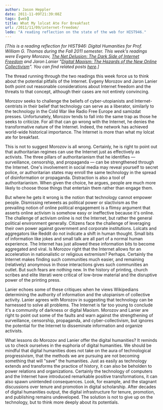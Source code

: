 ```yaml
---
author: Jason Heppler
date: 2011-11-09T21:39:08Z
tags: [web]
title: What My lolcat Ate For Breakfast
url: /2011/11/09/internet-freedom/
lede: "A reading reflection on the state of the web for HIST946."
---
```


*[This is a reading reflection for HIST946: Digital Humanities for Prof. William G. Thomas during the Fall 2011 semester. This week's readings were Evgeny Morozov, *[The Net Delusion: The Dark Side of Internet Freedom](http://www.amazon.com/Net-Delusion-Dark-Internet-Freedom/dp/1586488740)* and Jaron Lanier "[Digital Maoism: The Hazards of the New Online Collectivism](http://edge.org/3rd_culture/lanier06/lanier06_index.html)". You can find related posts [here](http://jasonheppler.org/the-digital-humanities-seminar.html).]*

The thread running through the two readings this week force us to think about the
potential pitfalls of the Internet. Evgeny Morozov and Jaron Lanier both point out
reasonable considerations about Internet freedom and the threats to that concept,
although their cases are not entirely convincing.

Morozov seeks to challenge the beliefs of cyber-utopianists and Internet-centrists in
their belief that technology can serve as a liberator, similarly to the
technology in the Cold War like Radio Free Europe and samizdat presses. Unfortunately,
Morozov tends to fall into the same trap as those he seeks to criticize. For all that
can go wrong with the Internet, he denies the transformative nature of the Internet.
Indeed, the network has achieved world-wide historical importance. The Internet is more
than what my lolcat ate for breakfast.

This is not to suggest Morozov is all wrong. Certainly, he is right to point out that
authoritarian regimes can use the Internet just as effectively as activists. The
three pillars of authoritarianism that he identifies — surveillance, censorship, and
propaganda — can be strengthened through the Internet. One's involvement in social
media may reveal yourself to secret police, or authoritarian states may enroll the
same technology in the spread of disinformation or propaganda. Distraction is also a
tool of authoritarianism. When given the choice, he argues, people are much more likely
to choose those things that entertain them rather than engage them.

But where he gets it wrong is the notion that technology cannot empower people.
Dismissing retweets as political power or slactivism as the prevailing notion of online political engagement is a flimsy
argument that asserts online activism is somehow easy or ineffective because it's
online. The challenge of activism online is not the Internet, but rather the
general political environment generally. Citizens face the challenge of leveraging
their own power against government and corporate institutions. Lolcats and
aggregators like Reddit do not indicate a shift in human thought. Small bits of information like jokes and small talk are all part of a normal human
experience. The Internet has just allowed these information bits to become aggregated
and viral. Is Morozov right that the Internet allows for an acceleration in
nationalistic or religious extremism? Perhaps. Certainly the Internet makes finding
such communities much easier, and remaining (relatively) anonymous in those
interactions gives such communities an outlet. But such fears are nothing new.
In the history of printing, church scribes and elite literati were critical
of low-brow material and the disruptive power of the printing press.

Lanier echoes some of these critiques when he views Wikipedians determining the
authority of information and the utopianism of collective activity. Lanier agrees
with Morozov in suggesting that technology can be harnessed to solve all problems.
The Internet is far too young to conclude it's a community of darkness or digital
Maoism. Morozov and Lanier are right to point out some of the faults and warn against
the strengthening of surveillance, censorship, propaganda, and cyber-collectivism,
but ignores the potential for the Internet to disseminate information and organize
activists.

What lessons do Morozov and Lanier offer the digital humanities? It
reminds us to check ourselves in the euphoria of digital humanities. We should be
mindful that digital humanities does not take on the aura of technological
progressivism, that the methods we are pursuing are not becoming something that will
"save" the humanities. Just as easily as technology extends and transforms the
practice of history, it can also be beholden to power relations and organizations.
Certainly the technology of computers and the Internet have introduced remarkable
positive transformations, it can also spawn unintended consequences. Look, for
example, and the stagnant discussions over tenure and promotion in digital
scholarship. After decades of digital humanities output, the digital infrastructure
for tenure, promotion, and publishing remains undeveloped. The solution is not to
give up on the technology, but to think more deeply about its potentials.
